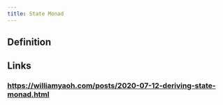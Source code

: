 ```yaml
---
title: State Monad
---
```


## Definition
###
## Links
### https://williamyaoh.com/posts/2020-07-12-deriving-state-monad.html
